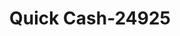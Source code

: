 ---
f_zip-code: 77532
f_state-code: TX
title: Quick Cash-24925
f_phone: 281-328-3032
f_city-only: Crosby
f_address: 15110 Fm 2100 Road Suite 2 Crosby
f_location-unique-id: '24925'
slug: quick-cash-24925
updated-on: '2024-05-30T13:46:58.046Z'
created-on: '2024-05-30T13:36:59.803Z'
published-on: '2024-05-30T13:54:32.469Z'
f_city-state: cms/city/crosby-tx.md
f_company: cms/company/quick-cash.md
f_state: cms/state/texas.md
layout: '[payday-loan].html'
tags: payday-loan
---